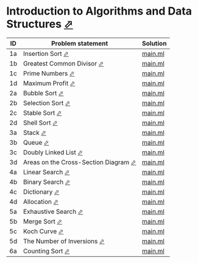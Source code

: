 # Introduction to Algorithms and Data Structures [⬀](https://judge.u-aizu.ac.jp/onlinejudge/finder.jsp?course=ALDS1)


| ID | Problem statement                                                                                           | Solution              |
|----|-------------------------------------------------------------------------------------------------------------|-----------------------|
| 1a | Insertion Sort [⬀](https://judge.u-aizu.ac.jp/onlinejudge/description.jsp?id=ALDS1_1_A)                     | [main.ml](1a/main.ml) |
| 1b | Greatest Common Divisor [⬀](https://judge.u-aizu.ac.jp/onlinejudge/description.jsp?id=ALDS1_1_B)            | [main.ml](1b/main.ml) |
| 1c | Prime Numbers [⬀](https://judge.u-aizu.ac.jp/onlinejudge/description.jsp?id=ALDS1_1_C)                      | [main.ml](1c/main.ml) |
| 1d | Maximum Profit [⬀](https://judge.u-aizu.ac.jp/onlinejudge/description.jsp?id=ALDS1_1_D)                     | [main.ml](1d/main.ml) |
| 2a | Bubble Sort [⬀](https://judge.u-aizu.ac.jp/onlinejudge/description.jsp?id=ALDS1_2_A)                        | [main.ml](2a/main.ml) |
| 2b | Selection Sort [⬀](https://judge.u-aizu.ac.jp/onlinejudge/description.jsp?id=ALDS1_2_B)                     | [main.ml](2b/main.ml) |
| 2c | Stable Sort [⬀](https://judge.u-aizu.ac.jp/onlinejudge/description.jsp?id=ALDS1_2_C)                        | [main.ml](2c/main.ml) |
| 2d | Shell Sort [⬀](https://judge.u-aizu.ac.jp/onlinejudge/description.jsp?id=ALDS1_2_D)                         | [main.ml](2d/main.ml) |
| 3a | Stack [⬀](https://judge.u-aizu.ac.jp/onlinejudge/description.jsp?id=ALDS1_3_A)                              | [main.ml](3a/main.ml) |
| 3b | Queue [⬀](https://judge.u-aizu.ac.jp/onlinejudge/description.jsp?id=ALDS1_3_B)                              | [main.ml](3b/main.ml) |
| 3c | Doubly Linked List [⬀](https://judge.u-aizu.ac.jp/onlinejudge/description.jsp?id=ALDS1_3_C)                 | [main.ml](3c/main.ml) |
| 3d | Areas on the Cross-Section Diagram [⬀](https://judge.u-aizu.ac.jp/onlinejudge/description.jsp?id=ALDS1_3_D) | [main.ml](3d/main.ml) |
| 4a | Linear Search [⬀](https://judge.u-aizu.ac.jp/onlinejudge/description.jsp?id=ALDS1_4_A)                      | [main.ml](4a/main.ml) |
| 4b | Binary Search [⬀](https://judge.u-aizu.ac.jp/onlinejudge/description.jsp?id=ALDS1_4_B)                      | [main.ml](4b/main.ml) |
| 4c | Dictionary [⬀](https://judge.u-aizu.ac.jp/onlinejudge/description.jsp?id=ALDS1_4_C)                         | [main.ml](4c/main.ml) |
| 4d | Allocation [⬀](https://judge.u-aizu.ac.jp/onlinejudge/description.jsp?id=ALDS1_4_D)                         | [main.ml](4d/main.ml) |
| 5a | Exhaustive Search [⬀](https://judge.u-aizu.ac.jp/onlinejudge/description.jsp?id=ALDS1_5_A)                  | [main.ml](5a/main.ml) |
| 5b | Merge Sort [⬀](https://judge.u-aizu.ac.jp/onlinejudge/description.jsp?id=ALDS1_5_B)                         | [main.ml](5b/main.ml) |
| 5c | Koch Curve [⬀](https://judge.u-aizu.ac.jp/onlinejudge/description.jsp?id=ALDS1_5_C)                         | [main.ml](5c/main.ml) |
| 5d | The Number of Inversions [⬀](https://judge.u-aizu.ac.jp/onlinejudge/description.jsp?id=ALDS1_5_D)           | [main.ml](5d/main.ml) |
| 6a | Counting Sort [⬀](https://judge.u-aizu.ac.jp/onlinejudge/description.jsp?id=ALDS1_6_A)                      | [main.ml](6a/main.ml) |

